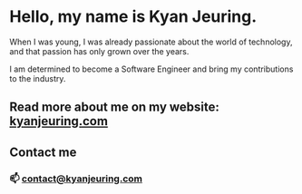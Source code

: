# Hello, my name is Kyan Jeuring.
When I was young, I was already passionate about the world of technology, and that passion has only grown over the years.

I am determined to become a Software Engineer and bring my contributions to the industry.

## Read more about me on my website: [kyanjeuring.com](https://kyanjeuring.com)

## Contact me
### 📫 [contact@kyanjeuring.com](mailto:contact@kyanjeuring.com)